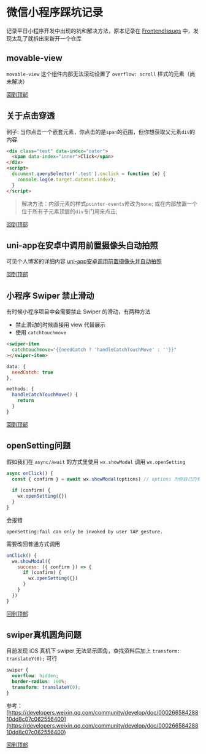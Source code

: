 # 微信小程序踩坑记录
记录平日小程序开发中出现的坑和解决方法，原本记录在 [FrontendIssues](https://github.com/mrleidesen/FrontEndIssues) 中，发现太乱了就拆出来新开一个仓库

## movable-view
`movable-view` 这个组件内部无法滚动设置了 `overflow: scroll` 样式的元素（尚未解决）

[回到顶部](#微信小程序踩坑记录)

## 关于点击穿透
例子: 当你点击一个嵌套元素，你点击的是`span`的范围，但你想获取父元素`div`的内容  
```html
<div class="test" data-index="outer">
  <span data-index="inner">Click</span>
</div>
<script>
  document.querySelector('.test').onclick = function (e) {
    console.log(e.target.dataset.index);
  }
</script>
```
> 解决方法：内部元素的样式`pointer-events`修改为`none`; 或在内部放置一个位于所有子元素顶层的`div`专门用来点击;

[回到顶部](#微信小程序踩坑记录)

## uni-app在安卓中调用前置摄像头自动拍照
可见个人博客的详细内容
[uni-app安卓调用前置摄像头并自动拍照](https://mrleidesen.github.io/posts/uni_app_using_camera/)

[回到顶部](#微信小程序踩坑记录)

## 小程序 Swiper 禁止滑动
有时候小程序项目中会需要禁止 Swiper 的滑动，有两种方法

* 禁止滑动的时候直接用 view 代替展示
* 使用 `catchtouchmove`
```html
<swiper-item 
  catchtouchmove="{{needCatch ? 'handleCatchTouchMove' : ''}}"
></swiper-item>
```

```js
data: {
  needCatch: true
},

methods: {
  handleCatchTouchMove() {
    return
  }
}
```

[回到顶部](#微信小程序踩坑记录)

## openSetting问题
假如我们在 `async/await` 的方式里使用 `wx.showModal` 调用 `wx.openSetting`
```js
async onClick() {
  const { confirm } = await wx.showModal(options) // options 为你自己的参数
  
  if (confirm) {
    wx.openSetting({})
  }
}
```
会报错
```shell
openSetting:fail can only be invoked by user TAP gesture.
```
需要改回普通方式调用
```js
onClick() {
  wx.showModal({
    success: ({ confirm }) => {
      if (confirm) {
        wx.openSetting({})
      }
    }
  })
}
```

[回到顶部](#微信小程序踩坑记录)

## swiper真机圆角问题
目前发现 iOS 真机下 swiper 无法显示圆角，查找资料后加上 `transform: translateY(0);` 可行
```css
swiper {
  overflow: hidden;
  border-radius: 100%;
  transform: translateY(0);
}
```

参考：[https://developers.weixin.qq.com/community/develop/doc/00026658428810dd8c07c062556400](https://developers.weixin.qq.com/community/develop/doc/00026658428810dd8c07c062556400)

[回到顶部](#微信小程序踩坑记录)
